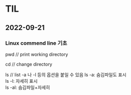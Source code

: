 # TIL

## 2022-09-21

### Linux commend line 기초

pwd // print working directory  

cd // change directory  

ls // list
     -a 나 -l 등의 옵션을 붙일 수 있음
    ls -a: 숨김파일도 표시  
    ls -l: 자세히 표시  
    ls -al: 숨김파일+자세히 